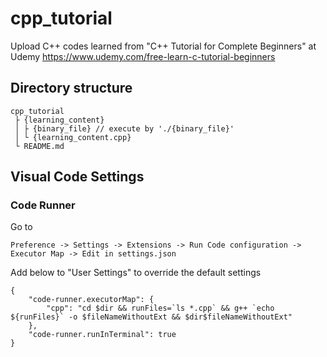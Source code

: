 # cpp_tutorial
Upload C++ codes learned from "C++ Tutorial for Complete Beginners" at Udemy
https://www.udemy.com/free-learn-c-tutorial-beginners

## Directory structure
```
cpp_tutorial
 ├ {learning_content} 
 │ ├ {binary_file} // execute by './{binary_file}'
 │ └ {learning_content.cpp}
 └ README.md
```

## Visual Code Settings
### Code Runner
Go to
```
Preference -> Settings -> Extensions -> Run Code configuration -> Executor Map -> Edit in settings.json
```

Add below to "User Settings" to override the default settings
```
{
    "code-runner.executorMap": {
        "cpp": "cd $dir && runFiles=`ls *.cpp` && g++ `echo ${runFiles}` -o $fileNameWithoutExt && $dir$fileNameWithoutExt"
    },
    "code-runner.runInTerminal": true
}
```
